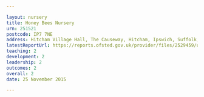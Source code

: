 ```yaml
---

layout: nursery
title: Honey Bees Nursery
urn: 251521
postcode: IP7 7NE
address: Hitcham Village Hall, The Causeway, Hitcham, Ipswich, Suffolk, IP7 7NE
latestReportUrl: https://reports.ofsted.gov.uk/provider/files/2529459/urn/251521.pdf
teaching: 2
development: 2
leadership: 2
outcomes: 2
overall: 2
date: 25 November 2015

---
```


